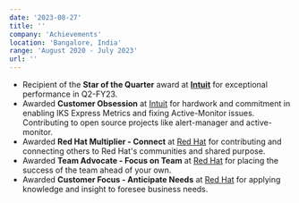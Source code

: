 ```yaml
---
date: '2023-08-27'
title: ''
company: 'Achievements'
location: 'Bangalore, India'
range: 'August 2020 - July 2023'
url: ''
---
```


- Recipient of the **Star of the Quarter** award at **<a href="https://www.intuit.com/" target="_blank">Intuit</a>** for exceptional performance in Q2-FY23.
- Awarded **Customer Obsession** at <a href="https://www.intuit.com/" target="_blank">Intuit</a> for hardwork and commitment in enabling IKS Express Metrics and fixing Active-Monitor issues. Contributing to open source projects like alert-manager and active-monitor.
- Awarded **Red Hat Multiplier - Connect** at <a href="https://www.redhat.com/en" target="_blank">Red Hat</a> for contributing and connecting others to Red Hat's communities and shared purpose.
- Awarded **Team Advocate - Focus on Team** at <a href="https://www.redhat.com/en" target="_blank">Red Hat</a> for placing the success of the team ahead of your own.
- Awarded **Customer Focus - Anticipate Needs** at <a href="https://www.redhat.com/en" target="_blank">Red Hat</a> for applying knowledge and insight to foresee business needs.
